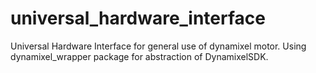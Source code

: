 # universal_hardware_interface
Universal Hardware Interface for general use of dynamixel motor. 
Using dynamixel_wrapper package for abstraction of DynamixelSDK.
